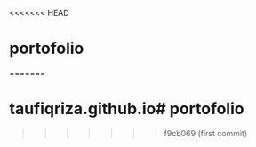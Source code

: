 <<<<<<< HEAD
# portofolio
=======
# taufiqriza.github.io# portofolio
>>>>>>> f9cb069 (first commit)
